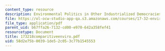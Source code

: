 ```yaml
---
content_type: resource
description: Environmental Politics in Other Industrialized Democracies
file: https://ol-ocw-studio-app-qa.s3.amazonaws.com/courses/17-32-environmental-politics-and-policy-spring-2003/58d2e75b00391de52c053c77b1545553_173218comparitiveenviro.pdf
file_type: application/pdf
parent_uid: b67ffa26-7132-cd00-e970-642a358fef41
resourcetype: Document
title: 173218comparitiveenviro.pdf
uid: 58d2e75b-0039-1de5-2c05-3c77b1545553
---
```

